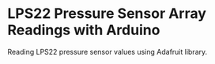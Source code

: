 # LPS22 Pressure Sensor Array Readings with Arduino
Reading LPS22 pressure sensor values using Adafruit library.
